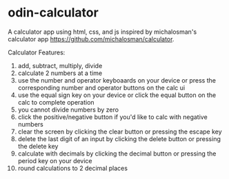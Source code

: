 # odin-calculator
A calculator app using html, css, and js inspired by michalosman's calculator app https://github.com/michalosman/calculator.

Calculator Features:
1. add, subtract, multiply, divide
2. calculate 2 numbers at a time 
3. use the number and operator keyboaards on your device or press the corresponding number and operator buttons on the calc ui
4. use the equal sign key on your device or click the equal button on the calc to complete operation
5. you cannot divide numbers by zero
6. click the positive/negative button if you'd like to calc with negative numbers
7. clear the screen by clicking the clear button or pressing the escape key
8. delete the last digit of an input by clicking the delete button or pressing the delete key
9. calculate with decimals by clicking the decimal button or pressing the period key on your device
10. round calculations to 2 decimal places
